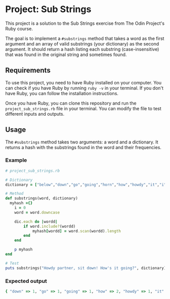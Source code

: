 # Project: Sub Strings

This project is a solution to the Sub Strings exercise from The Odin Project's Ruby course.

The goal is to implement a `#substrings` method that takes a word as the first argument and an array of valid substrings (your dictionary) as the second argument. It should return a hash listing each substring (case-insensitive) that was found in the original string and sometimes found.

## Requirements
To use this project, you need to have Ruby installed on your computer. You can check if you have Ruby by running `ruby ​​-v` in your terminal. If you don't have Ruby, you can follow the installation instructions.

Once you have Ruby, you can clone this repository and run the `project_sub_strings.rb` file in your terminal. You can modify the file to test different inputs and outputs.

## Usage
The `#substrings` method takes two arguments: a word and a dictionary. It returns a hash with the substrings found in the word and their frequencies.

### Example
```ruby 
# project_sub_strings.rb

# Dictionary
dictionary = ["below","down","go","going","horn","how","howdy","it","i","low","own","part","partner","sit"]

# Method
def substrings(word, dictionary)
  myhash ={}
    i = 0
    word = word.downcase    

    dic.each do |wordd|        
        if word.include?(wordd)
            myhash[wordd] = word.scan(wordd).length
        end
    end

    p myhash
end

# Test
puts substrings("Howdy partner, sit down! How's it going?", dictionary)
```
### Expected output
```ruby
{ "down" => 1, "go" => 1, "going" => 1, "how" => 2, "howdy" => 1, "it" => 2, "i" => 3, "own" => 1, "part" => 1, "partner" => 1, "sit" => 1 }
```
